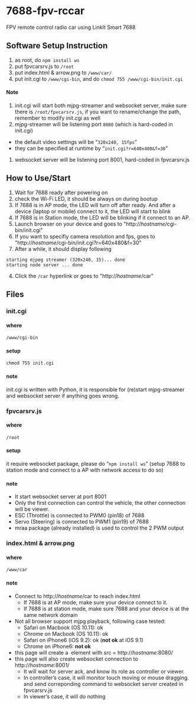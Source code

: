 # 7688-fpv-rccar
FPV remote control radio car using LinkIt Smart 7688


## Software Setup Instruction
1. as root, do `npm install ws`
1. put fpvcarsrv.js to `/root`
1. put index.html & arrow.png to `/www/car/`
1. put init.cgi to `/www/cgi-bin`, and do `chmod 755 /www/cgi-bin/init.cgi`

#### Note
1. init.cgi will start both mjpg-streamer and websocket server, make sure there is `/root/fpvcarsrv.js`, if you want to rename/change the path, remember to modify init.cgi as well
1. mjpg-streamer will be listening port `8080` (which is hard-coded in init.cgi)
  * the default video settings will be “`320x240, 15fps`”
  * they can be specified at runtime by “`init.cgi?r=640x480&f=30`”
1. websocket server will be listening port 8001, hard-coded in fpvcarsrv.js

## How to Use/Start
1. Wait for 7688 ready after powering on
  1. check the Wi-Fi LED, it should be always on during bootup
  2. If 7688 is in AP mode, the LED will turn off after ready. And after a device (laptop or mobile) connect to it, the LED will start to blink
  3. If 7688 is in Station mode, the LED will be blinking if it connect to an AP.
2. Launch browser on your device and goes to "http://*hostname*/cgi-bin/init.cgi"
  1. If you want to specifiy camera resolution and fps, goes to "http://*hostname*/cgi-bin/init.cgi?r=640x480&f=30"
3. After a while, it should display following
```
starting mjpeg streamer (320x240, 15)... done
starting node server ... done
```
4. Click the `/car` hyperlink or goes to "http://*hostname*/car"


## Files

### init.cgi

#### where
`/www/cgi-bin`
#### setup
`chmod 755 init.cgi`
#### note
init.cgi is written with Python, it is responsible for (re)start mjpg-streamer and websocket server if anything goes wrong.

### fpvcarsrv.js
#### where
`/root`
#### setup
it require websocket package, please do “`npm install ws`” 
(setup 7688 to station mode and connect to a AP with network access to do so)
#### note
* It start websocket server at port 8001
* Only the first connection can control the vehicle, the other connection will be viewer. 
* ESC (Throttle) is connected to PWM0 (pin18) of 7688
* Servo (Steering) is connected to PWM1 (pin19) of 7688
* mraa package (already installed) is used to control the 2 PWM output

### index.html & arrow.png
#### where
`/www/car`
#### note
* Connect to http://*hostname*/car to reach index.html
  * If 7688 is at AP mode, make sure your device connect to it.
  * If 7688 is at station mode, make sure 7688 and your device is at the same network domain
* Not all browser support mjpg playback, following case tested:
  * Safari on Macbook (OS 10.11): ok
  * Chrome on Macbook (OS 10.11): ok
  * Safari on iPhone6 (iOS 9.2): ok (**not ok** at iOS 9.1)
  * Chrome on iPhone6: **not ok**
* this page will create a <IMG> element with src = http://*hostname*:8080/
* this page will also create websocket connection to http://*hostname*:8001/ 
  * It will wait for server ack, and know its role as controller or viewer.
  * In controller’s case, it will monitor touch moving or mouse dragging. and send correponding command to websocket server created in fpvcarsrv.js
  * In viewer’s case, it will do nothing
